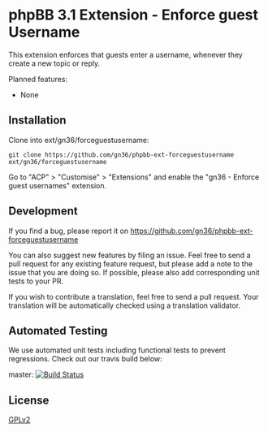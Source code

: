 # phpBB 3.1 Extension - Enforce guest Username
This extension enforces that guests enter a username, whenever they create a new topic or reply.

Planned features:
 * None

## Installation

Clone into ext/gn36/forceguestusername:

    git clone https://github.com/gn36/phpbb-ext-forceguestusername ext/gn36/forceguestusername

Go to "ACP" > "Customise" > "Extensions" and enable the "gn36 - Enforce guest usernames" extension.

## Development

If you find a bug, please report it on https://github.com/gn36/phpbb-ext-forceguestusername

You can also suggest new features by filing an issue. Feel free to send a pull request for any existing feature request, but please add a note to the issue that you are doing so. If possible, please also add corresponding unit tests to your PR.

If you wish to contribute a translation, feel free to send a pull request. Your translation will be automatically checked using a translation validator.

## Automated Testing

We use automated unit tests including functional tests to prevent regressions. Check out our travis build below:

master: [![Build Status](https://travis-ci.org/gn36/phpbb-ext-forceguestusername.png?branch=master)](http://travis-ci.org/gn36/phpbb-ext-forceguestusername)

## License

[GPLv2](license.txt)
